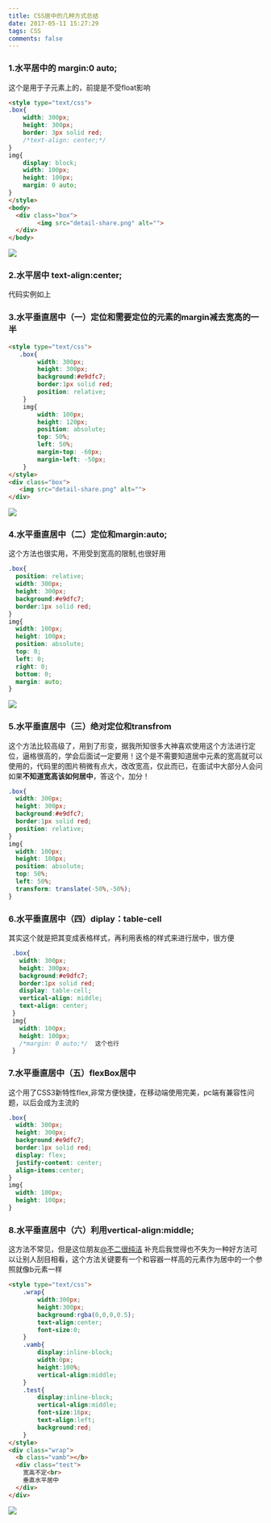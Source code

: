 ```yaml
---
title: CSS居中的几种方式总结
date: 2017-05-11 15:27:29
tags: CSS
comments: false
---
```


### **1.水平居中的 margin:0 auto;**

这个是用于子元素上的，前提是不受float影响

```html
<style type="text/css">
.box{
	width: 300px;
	height: 300px;
	border: 3px solid red;
	/*text-align: center;*/
}	
img{
	display: block;
	width: 100px;
	height: 100px;
	margin: 0 auto;
}
</style>
<body>
  <div class="box">
        <img src="detail-share.png" alt="">
  </div>
</body>
```

![](./img/juzhong01.png)

### **2.水平居中 text-align:center;**

代码实例如上

### **3.水平垂直居中（一）定位和需要定位的元素的margin减去宽高的一半**

```html
<style type="text/css">
   .box{
        width: 300px;
        height: 300px;
        background:#e9dfc7; 
        border:1px solid red;
        position: relative;
    }
    img{
        width: 100px;
        height: 120px;
        position: absolute;
        top: 50%;
        left: 50%;
        margin-top: -60px;
        margin-left: -50px;
    }
</style>
<div class="box">
   <img src="detail-share.png" alt="">
</div>
```
![](./img/juzhong02.png)

### **4.水平垂直居中（二）定位和margin:auto;**

这个方法也很实用，不用受到宽高的限制,也很好用

```css
.box{
  position: relative;
  width: 300px;
  height: 300px;
  background:#e9dfc7; 
  border:1px solid red;
}
img{
  width: 100px;
  height: 100px;
  position: absolute;
  top: 0;
  left: 0;
  right: 0;
  bottom: 0;
  margin: auto;
}
```
![](./img/juzhong03.png)

### **5.水平垂直居中（三）绝对定位和transfrom**

这个方法比较高级了，用到了形变，据我所知很多大神喜欢使用这个方法进行定位，逼格很高的，学会后面试一定要用！这个是不需要知道居中元素的宽高就可以使用的，代码里的图片稍微有点大，改改宽高，仅此而已，在面试中大部分人会问如果**不知道宽高该如何居中**，答这个，加分！

```css
.box{
  width: 300px;
  height: 300px;
  background:#e9dfc7; 
  border:1px solid red;
  position: relative;	
}
img{
  width: 100px;
  height: 100px;
  position: absolute;
  top: 50%;
  left: 50%;
  transform: translate(-50%,-50%);
}
```

### **6.水平垂直居中（四）diplay：table-cell**

其实这个就是把其变成表格样式，再利用表格的样式来进行居中，很方便

```css
 .box{
   width: 300px;
   height: 300px;
   background:#e9dfc7; 
   border:1px solid red;
   display: table-cell;
   vertical-align: middle;
   text-align: center;
 }
 img{
   width: 100px;
   height: 100px;
   /*margin: 0 auto;*/  这个也行
 }
```

### **7.水平垂直居中（五）flexBox居中**

这个用了CSS3新特性flex,非常方便快捷，在移动端使用完美，pc端有兼容性问题，以后会成为主流的

```css
.box{
  width: 300px;
  height: 300px;
  background:#e9dfc7; 
  border:1px solid red;
  display: flex;
  justify-content: center;
  align-items:center;
}
img{
  width: 100px;
  height: 100px;
}
```

### **8.水平垂直居中（六）利用vertical-align:middle;**

这方法不常见，但是这位朋友[@不二很纯洁](http://www.jianshu.com/users/be01acba7c71) 补充后我觉得也不失为一种好方法可以让别人刮目相看，这个方法关键要有一个和容器一样高的元素作为居中的一个参照就像b元素一样

```html
<style type="text/css">
    .wrap{
        width:300px;
        height:300px; 
        background:rgba(0,0,0,0.5);
        text-align:center;
        font-size:0;
    }
    .vamb{
        display:inline-block; 
        width:0px;
        height:100%;
        vertical-align:middle;
    }
    .test{
        display:inline-block;
        vertical-align:middle;
        font-size:16px;
        text-align:left;
        background:red;
    }
</style>
<div class="wrap">
  <b class="vamb"></b>
  <div class="test">
    宽高不定<br>
    垂直水平居中
  </div>
</div>
```

![](./img/juzhong04.png)



